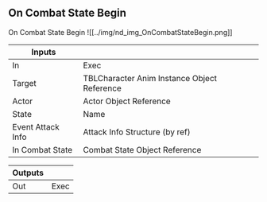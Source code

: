 ## On Combat State Begin
On Combat State Begin
![[../img/nd_img_OnCombatStateBegin.png]]

|Inputs||
|--|--|
| In | Exec |
| Target | TBLCharacter Anim Instance Object Reference |
| Actor | Actor Object Reference |
| State | Name |
| Event Attack Info | Attack Info Structure (by ref) |
| In Combat State | Combat State Object Reference |

|Outputs||
|--|--|
| Out | Exec |

